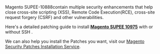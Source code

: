 Magento SUPEE-10888contain multiple security enhancements that help close cross-site scripting (XSS), Remote Code Execution(RCE), cross-site request forgery (CSRF) and other vulnerabilities.


Here's a detailed patching guide to install <strong>[Magento SUPEE 10975](https://meetanshi.com/blog/install-magento-supee-10975/)</strong> with or without SSH .

We can also help you install the Patches you want, visit our [Magento Security Patches Installation Service](https://meetanshi.com/magento-security-patches-installation-service.html).
